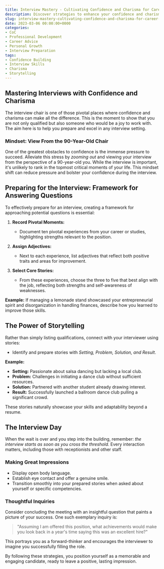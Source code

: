 ```yaml
---
title: Interview Mastery - Cultivating Confidence and Charisma for Career Success
description: Discover strategies to enhance your confidence and charisma during interviews, ensuring you leave a lasting impression.
slug: interview-mastery-cultivating-confidence-and-charisma-for-career-success
date: 2023-03-06 00:00:00+0000
categories:
- CoC
- Professional Development
- Career Advice
- Personal Growth
- Interview Preparation
tags:
- Confidence Building
- Interview Skills
- Charisma
- Storytelling
---
```


## Mastering Interviews with Confidence and Charisma

The interview chair is one of those pivotal places where confidence and charisma can make all the difference. This is the moment to show that you are not only qualified but also someone who would be a joy to work with. The aim here is to help you prepare and excel in any interview setting.

### Mindset: View From the 90-Year-Old Chair

One of the greatest obstacles to confidence is the immense pressure to succeed. Alleviate this stress by *zooming out* and viewing your interview from the perspective of a 90-year-old you. While the interview is important, it's unlikely to rank in the topmost critical moments of your life. This mindset shift can reduce pressure and bolster your confidence during the interview.

## Preparing for the Interview: Framework for Answering Questions

To effectively prepare for an interview, creating a framework for approaching potential questions is essential:

1. **Record Pivotal Moments:**
   - Document ten pivotal experiences from your career or studies, highlighting strengths relevant to the position.

2. **Assign Adjectives:**
   - Next to each experience, list adjectives that reflect both positive traits and areas for improvement.

3. **Select Core Stories:**
   - From these experiences, choose the three to five that best align with the job, reflecting both strengths and self-awareness of weaknesses.

**Example:** If managing a lemonade stand showcased your entrepreneurial spirit and disorganization in handling finances, describe how you learned to improve those skills.

## The Power of Storytelling

Rather than simply listing qualifications, connect with your interviewer using stories:

- Identify and prepare stories with *Setting, Problem, Solution, and Result*.

**Example:**

- **Setting:** Passionate about salsa dancing but lacking a local club.
- **Problem:** Challenges in initiating a dance club without sufficient resources.
- **Solution:** Partnered with another student already drawing interest.
- **Result:** Successfully launched a ballroom dance club pulling a significant crowd.

These stories naturally showcase your skills and adaptability beyond a resume.

## The Interview Day

When the wait is over and you step into the building, remember: *the interview starts as soon as you cross the threshold*. Every interaction matters, including those with receptionists and other staff.

### Making Great Impressions

- Display open body language.
- Establish eye contact and offer a genuine smile.
- Transition smoothly into your prepared stories when asked about yourself or specific competencies.

### Thoughtful Inquiries

Consider concluding the meeting with an insightful question that paints a picture of your success. One such exemplary inquiry is:

> "Assuming I am offered this position, what achievements would make you look back in a year's time saying this was an excellent hire?"

This portrays you as a forward-thinker and encourages the interviewer to imagine you successfully filling the role.

By following these strategies, you position yourself as a memorable and engaging candidate, ready to leave a positive, lasting impression.
